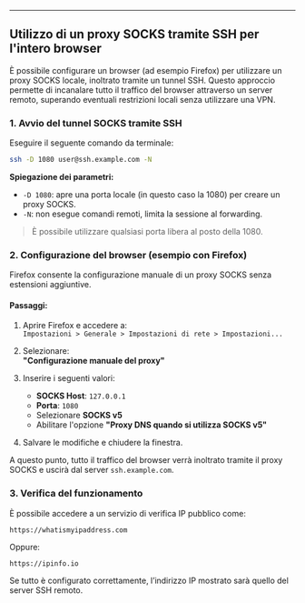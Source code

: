 ---

## Utilizzo di un proxy SOCKS tramite SSH per l'intero browser

È possibile configurare un browser (ad esempio Firefox) per utilizzare un proxy SOCKS locale, inoltrato tramite un tunnel SSH. Questo approccio permette di incanalare tutto il traffico del browser attraverso un server remoto, superando eventuali restrizioni locali senza utilizzare una VPN.

### 1. Avvio del tunnel SOCKS tramite SSH

Eseguire il seguente comando da terminale:

```bash
ssh -D 1080 user@ssh.example.com -N
```

**Spiegazione dei parametri:**

- `-D 1080`: apre una porta locale (in questo caso la 1080) per creare un proxy SOCKS.
- `-N`: non esegue comandi remoti, limita la sessione al forwarding.

> È possibile utilizzare qualsiasi porta libera al posto della 1080.

### 2. Configurazione del browser (esempio con Firefox)

Firefox consente la configurazione manuale di un proxy SOCKS senza estensioni aggiuntive.

#### Passaggi:

1. Aprire Firefox e accedere a:  
   `Impostazioni > Generale > Impostazioni di rete > Impostazioni...`

2. Selezionare:  
   **"Configurazione manuale del proxy"**

3. Inserire i seguenti valori:

   - **SOCKS Host**: `127.0.0.1`
   - **Porta**: `1080`
   - Selezionare **SOCKS v5**
   - Abilitare l'opzione **"Proxy DNS quando si utilizza SOCKS v5"**

4. Salvare le modifiche e chiudere la finestra.

A questo punto, tutto il traffico del browser verrà inoltrato tramite il proxy SOCKS e uscirà dal server `ssh.example.com`.

### 3. Verifica del funzionamento

È possibile accedere a un servizio di verifica IP pubblico come:

```
https://whatismyipaddress.com
```

Oppure:

```
https://ipinfo.io
```

Se tutto è configurato correttamente, l’indirizzo IP mostrato sarà quello del server SSH remoto.

